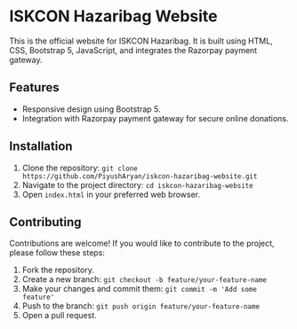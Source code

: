 # ISKCON Hazaribag Website

This is the official website for ISKCON Hazaribag. It is built using HTML, CSS, Bootstrap 5, JavaScript, and integrates the Razorpay payment gateway.

## Features

- Responsive design using Bootstrap 5.
- Integration with Razorpay payment gateway for secure online donations.

## Installation

1. Clone the repository: `git clone https://github.com/PiyushAryan/iskcon-hazaribag-website.git`
2. Navigate to the project directory: `cd iskcon-hazaribag-website`
3. Open `index.html` in your preferred web browser.



## Contributing

Contributions are welcome! If you would like to contribute to the project, please follow these steps:

1. Fork the repository.
2. Create a new branch: `git checkout -b feature/your-feature-name`
3. Make your changes and commit them: `git commit -m 'Add some feature'`
4. Push to the branch: `git push origin feature/your-feature-name`
5. Open a pull request.


